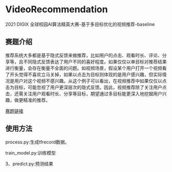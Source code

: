 # VideoRecommendation
 2021 DIGIX 全球校园AI算法精英大赛-基于多目标优化的视频推荐-baseline

## 赛题介绍
推荐系统大多都是基于隐式反馈来做推荐，比如用户的点击、观看时长、评论、分享等，且不同隐式反馈表达了用户不同的喜好程度。如果仅仅以单目标对推荐结果进行衡量，会存在衡量不全面的问题。如视频场景，假设某个用户打开一个视频看了开头觉得不喜欢立马关掉，如果以点击为目标则体现的是用户感兴趣，但实际情况是用户对这个视频不感兴趣。从这个例子可以看出，在视频推荐中如果仅仅以点击为目标，可能忽视了用户更深层次的隐式反馈。因此，视频推荐除了关注用户点击，还需关注用户观看时长、分享等目标，期望通过多目标能更深入地挖掘用户兴趣，做更精准的推荐。

[赛题链接](https://developer.huawei.com/consumer/cn/activity/devStarAI/algo/competition.html#/preliminary/info/006/introduction)

## 使用方法
process.py:生成tfrecord数据。

train_model.py:训练模型

3、predict.py:预测结果